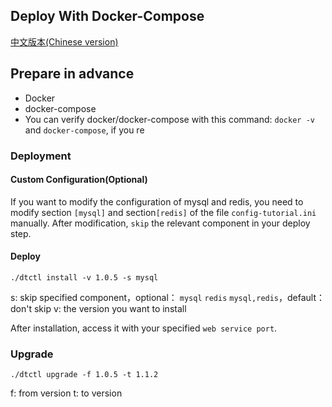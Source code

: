 ## Deploy With Docker-Compose
[中文版本(Chinese version)](README.ZH-CN.MD)

## Prepare in advance
  - Docker
  - docker-compose
  - You can verify docker/docker-compose with this command: `docker -v` and `docker-compose`, if you re


### Deployment

#### Custom Configuration(Optional)
If you want to modify the configuration of mysql and redis, you need to modify section `[mysql]` and section`[redis]` of the file `config-tutorial.ini` manually.
After modification, `skip` the relevant component in your deploy step.

#### Deploy

```
./dtctl install -v 1.0.5 -s mysql
```
s: skip specified component，optional： `mysql` `redis`  `mysql,redis`，default：don't skip
v: the version you want to install


After installation, access it with your specified `web service port`.




### Upgrade

```
./dtctl upgrade -f 1.0.5 -t 1.1.2
```

f: from version
t: to version 